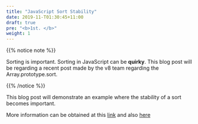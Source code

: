 ```yaml
---
title: "JavaScript Sort Stability"
date: 2019-11-T01:30:45+11:00
draft: true
pre: "<b>1st. </b>"
weight: 1
---
```


{{% notice note %}}

Sorting is important. Sorting in JavaScript can be **quirky**. This blog post will be regarding a recent post made by the v8 team regarding the Array.prototype.sort.

{{% /notice %}}

This blog post will demonstrate an example where the stability of a sort becomes important. 

<script>

const sortExample = () => {

    const students = [
        {name: "Ali Doe", id: "1", score: 60},
        {name: "John Doe", id: "2", score: 50},
        {name: "John Doe", id: "3", score: 50},
        {name: "Bob Doe", id: "4", score: 55}
    ];
    
    const mappings = [
        {name: "1", email: "alidoe@example.com", score: 60},
        {name: "2", email: "johndoetwo@example.com", score: 50},
        {name: "3", email:"johndoethree@example.com", score: 50},
        {name: "4", email: "bobdoe@example.com", score: 55}
    ];

    students.sort((a,b) => b.score - a.score);

    mappings.sort((a,b) => b.score - a.score);

    console.log(students);

    console.log(mappings);
}

sortExample();

</script>

More information can be obtained at this [link](https://v8.dev/blog/array-sort) and also [here](https://v8.dev/features/stable-sort)
